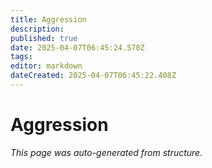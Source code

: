 ```yaml
---
title: Aggression
description: 
published: true
date: 2025-04-07T06:45:24.570Z
tags: 
editor: markdown
dateCreated: 2025-04-07T06:45:22.408Z
---
```


# Aggression

*This page was auto-generated from structure.*